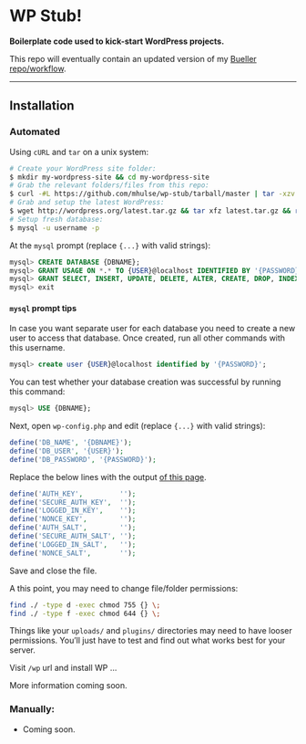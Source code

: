 # WP Stub!

**Boilerplate code used to kick-start WordPress projects.**

This repo will eventually contain an updated version of my [Bueller repo/workflow](https://github.com/mhulse/bueller).

---

## Installation

### Automated

Using `cURL` and `tar` on a unix system:

```bash
# Create your WordPress site folder:
$ mkdir my-wordpress-site && cd my-wordpress-site
# Grab the relevant folders/files from this repo:
$ curl -#L https://github.com/mhulse/wp-stub/tarball/master | tar -xzv --strip-components 1 --exclude=*/{.git*,.editor*,README.*,LICENSE,*.sublime*}
# Grab and setup the latest WordPress:
$ wget http://wordpress.org/latest.tar.gz && tar xfz latest.tar.gz && rm -f latest.tar.gz && mv wordpress wp
# Setup fresh database:
$ mysql -u username -p 
```

At the `mysql` prompt (replace `{...}` with valid strings):

```sql
mysql> CREATE DATABASE {DBNAME};
mysql> GRANT USAGE ON *.* TO {USER}@localhost IDENTIFIED BY '{PASSWORD}';
mysql> GRANT SELECT, INSERT, UPDATE, DELETE, ALTER, CREATE, DROP, INDEX, EXECUTE ON {DBNAME}.* TO {USER}@localhost;
mysql> exit
```

#### `mysql` prompt tips

In case you want separate user for each database you need to create a new user to access that database. Once created, run all other commands with this username. 

```sql
mysql> create user {USER}@localhost identified by '{PASSWORD}';
```

You can test whether your database creation was successful by running this command:

```sql
mysql> USE {DBNAME};
```

Next, open `wp-config.php` and edit (replace `{...}` with valid strings):

```php
define('DB_NAME', '{DBNAME}');
define('DB_USER', '{USER}');
define('DB_PASSWORD', '{PASSWORD}');
```

Replace the below lines with the output [of this page](https://api.wordpress.org/secret-key/1.1/salt/).

```php
define('AUTH_KEY',         '');
define('SECURE_AUTH_KEY',  '');
define('LOGGED_IN_KEY',    '');
define('NONCE_KEY',        '');
define('AUTH_SALT',        '');
define('SECURE_AUTH_SALT', '');
define('LOGGED_IN_SALT',   '');
define('NONCE_SALT',       '');
```

Save and close the file.

A this point, you may need to change file/folder permissions:

```bash
find ./ -type d -exec chmod 755 {} \;
find ./ -type f -exec chmod 644 {} \;
```

Things like your `uploads/` and `plugins/` directories may need to have looser permissions. You’ll just have to test and find out what works best for your server.

Visit `/wp` url and install WP …

More information coming soon.

### Manually:

* Coming soon.

